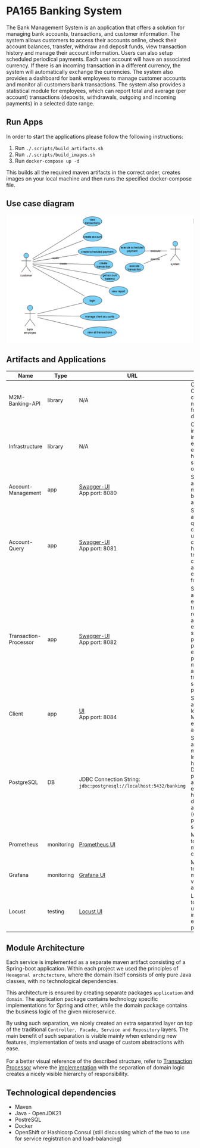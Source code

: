  # PA165 Banking System

<p>
The Bank Management System is an application that offers a solution for managing bank accounts, transactions, and customer information. 
The system allows customers to access their accounts online, check their account balances, transfer, withdraw and deposit funds,
view transaction history and manage their account information. Users can also setup scheduled periodical payments. 
Each user account will have an associated currency. If there is an incoming transaction in a different currency, 
the system will automatically exchange the currencies. The system also provides a dashboard for bank employees to manage 
customer accounts and monitor all customers bank transactions. The system also provides a statistical module for employees, 
which can report total and average (per account) transactions (deposits, withdrawals, outgoing and incoming payments) in a selected date range.
</p>

## Run Apps
In order to start the applications please follow the following instructions:
1. Run `./.scripts/build_artifacts.sh`
2. Run `./.scripts/build_images.sh`
3. Run `docker-compose up -d` 

This builds all the required maven artifacts in the correct order, creates images on your local machine and then runs the specified
docker-compose file.


## Use case diagram
<img src="./.documentation/useCaseDiagram.png" width="800">

## Artifacts and Applications

| Name                  | Type       | URL                                                                         | Description                                                                                                                                                                                           |
|-----------------------|------------|-----------------------------------------------------------------------------|-------------------------------------------------------------------------------------------------------------------------------------------------------------------------------------------------------|
| M2M-Banking-API       | library    | N/A                                                                         | Consists of OpenAPI contracts of microservices for a centralized distribution                                                                                                                         |
| Infrastructure        | library    | N/A                                                                         | Common implementations including exceptions, exception handling, spring security and other                                                                                                            |
| Account-Management    | app        | [Swagger-UI](http://localhost:8080/swagger-ui/index.html)<br>App port: 8080 | Spring application for management of banking users and accounts                                                                                                                                       |
| Account-Query         | app        | [Swagger-UI](http://localhost:8081/swagger-ui/index.html)<br>App port: 8081 | Spring application for querying current data on user accounts, containing a history of transactions, current balance and an employee API for reports                                                  |
| Transaction-Processor | app        | [Swagger-UI](http://localhost:8082/swagger-ui/index.html)<br>App port: 8082 | Spring application for executing transaction requests, automatic execution of scheduled payments and provides employee API process management and manual trigger of scheduled payments                |
| Client                | app        | [UI](http://localhost:8084)<br>App port: 8084                               | Spring application for logging into MUNI OICD and evaluating access token                                                                                                                             |
| PostgreSQL            | DB         | JDBC Connection String: `jdbc:postgresql://localhost:5432/banking`          | Singular DB for all microservices. Instead of having separate DB instances per spring application, each application has its own defined user and schema (each user has privileges to a single scheme) |
| Prometheus            | monitoring | [Prometheus UI](http://localhost:9000)                                      | Monitoring toolkit for metrics collection                                                                                                                                                             |
| Grafana               | monitoring | [Grafana UI](http://localhost:3000)                                         | Monitoring toolkit for metrics visualization and persistence                                                                                                                                          |
| Locust                | testing    | [Locust UI](http://localhost:8089)                                          | Load testing tool simulating user interactions for evaluating performance                                                                                                                             |

## Module Architecture
Each service is implemented as a separate maven artifact consisting of a Spring-boot application. Within each project
we used the principles of `Hexagonal architecture`, where the domain itself consists of only pure Java classes,
with no technological dependencies. 

This architecture is ensured by creating separate packages `application` and `domain`. The application package contains technology specific
implementations for Spring and other, while the domain package contains the business logic of the given microservice.

By using such separation, we nicely created an extra separated layer on top of the
traditional `Controller, Facade, Service and Repository` layers. The main benefit of such separation is visible mainly when 
extending new features, implementation of tests and usage of custom abstractions with ease.
<br><br>
For a better visual reference of the described structure, refer to [Transaction Processor](./transaction-processor) 
where the [implementation](./transaction-processor/src/main/java/cz/muni/pa165/banking/) with the separation of domain logic creates a nicely visible hierarchy of responsibility.

## Technological dependencies
- Maven
- Java - OpenJDK21
- PostreSQL
- Docker
- OpenShift or Hashicorp Consul (still discussing which of the two to use for service registration and load-balancing)